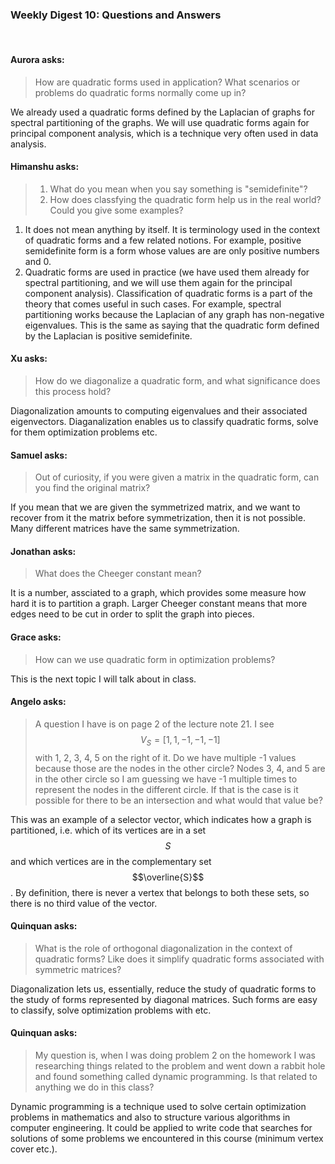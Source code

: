 ### Weekly Digest 10: Questions and Answers

<br/>

#### Aurora asks:

> How are quadratic forms used in application? 
> What scenarios or problems do quadratic forms normally come up in?

We already used a quadratic forms defined by the Laplacian of graphs for spectral 
partitioning of the graphs. We will use quadratic forms again for principal 
component analysis, which is a technique very often used in data analysis.


#### Himanshu asks:

> 1. What do you mean when you say something is "semidefinite"?
> 2. How does classfying the quadratic form help us in the real world? Could you give some examples?

1. It does not mean anything by itself. It is terminology used in the context of 
   quadratic forms and a few related notions. For example, positive semidefinite form is a form 
   whose values are are only positive numbers and 0. 
2. Quadratic forms are used in practice (we have used them already for spectral partitioning, 
   and we will use them again for the principal component analysis). Classification of quadratic forms 
   is a part of the theory that comes useful in such cases. For example, spectral partitioning works
   because the Laplacian of any graph has non-negative eigenvalues. This is the same as saying that 
   the quadratic form defined by the Laplacian is positive semidefinite.


#### Xu asks:

> How do we diagonalize a quadratic form, and what significance does this process hold?

Diagonalization amounts to computing eigenvalues and their associated eigenvectors. 
Diaganalization enables us to classify quadratic forms, solve for them optimization 
problems etc. 


#### Samuel asks:

> Out of curiosity, if you were given a matrix in the quadratic form, 
> can you find the original matrix?

If you mean that we are given the symmetrized matrix, and we want to recover
from it the matrix before symmetrization, then it is not possible. Many different 
matrices have the same symmetrization. 

#### Jonathan asks:

> What does the Cheeger constant mean? 

It is a number, assciated to a graph, which provides some measure how hard it is 
to partition a graph. Larger Cheeger constant means that more edges need to be cut
in order to split the graph into pieces. 

#### Grace asks:

> How can we use quadratic form in optimization problems?

This is the next topic I will talk about in class. 


#### Angelo asks:

> A question I have is on page 2 of the lecture note 21. I see $$V_S = [1,1,-1,-1,-1 ]$$ 
> with 1, 2, 3, 4, 5 on the right of it. Do we have multiple -1 values because those are 
> the nodes in the other circle? Nodes 3, 4, and 5 are in the other circle so I am guessing 
> we have -1 multiple times to represent the nodes in the different circle. If that is the 
> case is it possible for there to be an intersection and what would that value be?

This was an example of a selector vector, which indicates how a graph is partitioned, 
i.e. which of its vertices are in a set $$S$$ and which vertices are in the complementary 
set $$\overline{S}$$. By definition, there is never a vertex that belongs to both these sets, 
so there is no third value of the vector. 


#### Quinquan asks:

> What is the role of orthogonal diagonalization in the context of quadratic forms? 
> Like does it simplify quadratic forms associated with symmetric matrices?

Diagonalization lets us, essentially, reduce the study of quadratic forms to the study of 
forms represented by diagonal matrices. Such forms are easy to classify, solve optimization 
problems with etc. 


#### Quinquan asks:

> My question is, when I was doing problem 2 on the homework I was researching things related to 
> the problem and went down a rabbit hole and found something called dynamic programming. 
> Is that related to anything we do in this class? 

Dynamic programming is a technique used to solve certain optimization problems in mathematics 
and also to structure various algorithms in computer engineering. It could be applied to write 
code that searches for solutions of some problems we encountered in this course (minimum vertex 
cover etc.).
